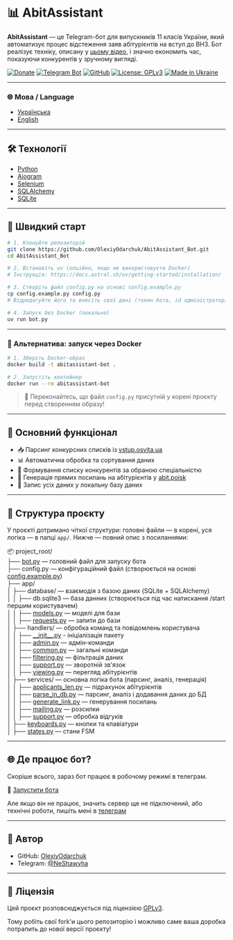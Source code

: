 # 📊 AbitAssistant

**AbitAssistant** — це Telegram-бот для випускників 11 класів України, який автоматизує процес відстеження заяв абітурієнтів на вступ до ВНЗ. Бот реалізує техніку, описану у [цьому відео](https://www.youtube.com/watch?v=m5YfI8_2ONo), і значно економить час, показуючи конкурентів у зручному вигляді.

[![Donate](https://img.shields.io/badge/💸%20Підтримати%20проєкт-Monobank-orange)](https://send.monobank.ua/jar/23E3WYNesG)
[![Telegram Bot](https://img.shields.io/badge/🤖%20Telegram-Bot-blue?logo=telegram)](https://t.me/AbitAssistant_bot)
[![GitHub](https://img.shields.io/badge/GitHub-OlexiyOdarchuk-black?logo=github)](https://github.com/OlexiyOdarchuk)
[![License: GPLv3](https://img.shields.io/badge/License-GPLv3-blue.svg)](https://www.gnu.org/licenses/gpl-3.0.html)
[![Made in Ukraine](https://img.shields.io/badge/Made%20with%20❤️-in%20Ukraine-ffd700?style=flat&logo=flag&logoColor=blue)](https://t.me/NeShawyha)

---

### 🌐 Мова / Language

- [Українська](README.md)
- [English](README_en.md)

---
## 🛠️ Технології

- [Python](https://www.python.org/)
- [Aiogram](https://github.com/aiogram/aiogram)
- [Selenium](https://pypi.org/project/selenium/)
- [SQLAlchemy](https://www.sqlalchemy.org/)
- [SQLite](https://sqlite.org/index.html)

---

## 🚀 Швидкий старт

```bash
# 1. Клонуйте репозиторій
git clone https://github.com/OlexiyOdarchuk/AbitAssistant_Bot.git
cd AbitAssistant_Bot
```

```bash
# 2. Встановіть uv (опційно, якщо не використовуєте Docker)
# Інструкція: https://docs.astral.sh/uv/getting-started/installation/
```

```bash
# 3. Створіть файл config.py на основі config.example.py
cp config.example.py config.py
# Відредагуйте його та внесіть свої дані (токен бота, id адміністраторів)
```

```bash
# 4. Запуск без Docker (локально)
uv run bot.py
```

---

### 🐳 Альтернатива: запуск через Docker

```bash
# 1. Зберіть Docker-образ
docker build -t abitassistant-bot .
```

```bash
# 2. Запустіть контейнер
docker run --rm abitassistant-bot
```

> 🔐 Переконайтесь, що файл `config.py` присутній у корені проєкту перед створенням образу!


---

## 🧠 Основний функціонал

- 📥 Парсинг конкурсних списків із [vstup.osvita.ua](https://vstup.osvita.ua)
- 📊 Автоматична обробка та сортування даних
- 🧾 Формування списку конкурентів за обраною спеціальністю
- 🔗 Генерація прямих посилань на абітурієнтів у [abit.poisk](https://abit-poisk.org.ua/)
- 📂 Запис усіх даних у локальну базу даних

---

## 📂 Структура проєкту

У проєкті дотримано чіткої структури: головні файли — в корені, уся логіка — в папці `app/`. Нижче — повний опис з посиланнями:

📦 project_root/<br>
├── [bot.py](./bot.py) — головний файл для запуску бота<br>
├── config.py — конфігураційний файл (створюється на основі [config.example.py](./config.example.py))<br>
├── app/<br>
│   ├── database/ — взаємодія з базою даних (SQLite + SQLAlchemy)<br>
│   │   ├── db.sqlite3 — база данних (створюється під час натискання /start першим користувачем)<br>
│   │   ├── [models.py](./app/database/models.py) — моделі для бази<br>
│   │   ├── [requests.py](./app/database/requests.py) — запити до бази<br>
│   ├── handlers/ — обробка команд та повідомлень користувача<br>
│   │   ├── [\_\_init\_\_.py](./app/handlers/__init__.py) - ініціалізація пакету<br>
│   │   ├── [admin.py](./app/handlers/admin.py) — адмін-команди<br>
│   │   ├── [common.py](./app/handlers/common.py) — загальні команди<br>
│   │   ├── [filtering.py](./app/handlers/filtering.py) — фільтрація даних<br>
│   │   ├── [support.py](./app/handlers/support.py) — зворотній зв'язок<br>
│   │   ├── [viewing.py](./app/handlers/viewing.py) — перегляд абітурієнтів<br>
│   ├── services/ — основна логіка бота (парсинг, аналіз, генерація)<br>
│   │   ├── [applicants_len.py](./app/services/applicants_len.py) — підрахунок абітурієнтів<br>
│   │   ├── [parse_in_db.py](./app/services/parse_in_db.py) — парсинг, аналіз і додавання даних до БД<br>
│   │   ├── [generate_link.py](./app/services/generate_link.py) — генерування посилань<br>
│   │   ├── [mailing.py](./app/services/mailing.py) — розсилки<br>
│   │   ├── [support.py](./app/services/support.py) — обробка відгуків<br>
│   ├── [keyboards.py](./app/keyboards.py) — кнопки та клавіатури<br>
│   ├── [states.py](./app/states.py) — стани FSM<br>

---


## 🌐 Де працює бот?

Скоріше всього, зараз бот працює в робочому режимі в телеграм.

🔗 [Запустити бота](https://t.me/AbitAssistant_bot)

Але якщо він не працює, значить сервер ще не підключений, або технічні роботи, пишіть мені в [телеграм](https://t.me/NeShawyha)


---

## 👤 Автор

- GitHub: [OlexiyOdarchuk](https://github.com/OlexiyOdarchuk)
- Telegram: [@NeShawyha](https://t.me/NeShawyha)

---

## 📄 Ліцензія

Цей проєкт розповсюджується під ліцензією [GPLv3](https://www.gnu.org/licenses/gpl-3.0.html).<br>

Тому робіть свої fork'и цього репозиторію і можливо саме ваша доробка потрапить до нової версії проєкту!
